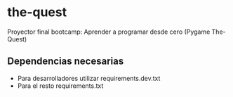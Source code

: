 # the-quest
Proyector final bootcamp: Aprender a programar desde cero (Pygame The-Quest)

## Dependencias necesarias
- Para desarrolladores utilizar requirements.dev.txt 
- Para el resto requirements.txt